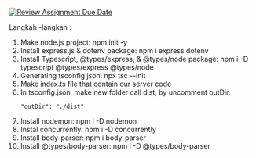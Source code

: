[![Review Assignment Due Date](https://classroom.github.com/assets/deadline-readme-button-24ddc0f5d75046c5622901739e7c5dd533143b0c8e959d652212380cedb1ea36.svg)](https://classroom.github.com/a/sRKW9Tsr)

Langkah -langkah :

1. Make node.js project: npm init -y
2. Install express.js & dotenv package: npm i express dotenv
3. Install Typescript, @types/express, & @types/node package: npm i -D typescript @types/express @types/node
4. Generating tsconfig.json: npx tsc --init
5. Make index.ts file that contain our server code
6. In tsconfig.json, make new folder call dist, by uncomment outDir.
   ```
   "outDir": "./dist"
   ```
7. Install nodemon: npm i -D nodemon
8. Instal concurrently: npm i -D concurrently
9. Install body-parser: npm i body-parser
10. Install @types/body-parser: npm i -D @types/body-parser
